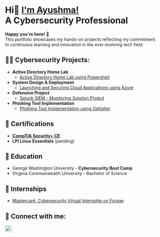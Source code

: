 <h1>Hi👋 <a href="https://www.linkedin.com/in/ayushma-k/">I'm Ayushma!</a><br>A Cybersecurity Professional</h1>

**Happy you're here!** 🤗<br>
This portfolio showcases my hands-on projects reflecting my commitment to continuous learning and innovation in the ever-evolving tech field.


<h2>👩‍💻 Cybersecurity Projects:</h2>

- <b>Active Directory Home Lab</b>
  - [Active Directory Home Lab using Powershell](https://github.com/ayushmak7/ActiveDirectoryHomeLab/)
- <b>System Design & Deployment</b>
  - [Launching and Securing Cloud Applications using Azure](https://github.com/ayushmak7/Securing-Cloud-Apps-Azure/)
- <b>Defensive Project</b>
  - [Splunk SIEM - Monitoring Solution Project](https://github.com/ayushmak7/Splunk-SIEM-Defensive-Project/)
- <b>Phishing Tool Implementation</b>
  - [Phishing Tool Implementation using Zphisher](https://github.com/ayushmak7/Phishing-Tool-Implementation/)
 
<h2>📄 Certifications</h2>

- <b>[CompTIA Security+ CE](https://www.credly.com/badges/c875f98a-f22a-49a4-a730-312b16f85a06/public_url)</b>
- <b>LPI Linux Essentials</b> (pending)

<h2>🏫 Education</h2>

- George Washington University - <b>Cybersecurity Boot Camp</b>
- Virginia Commonwealth University - Bachelor of Science


<h2>💼 Internships</h2>

- [Mastercard, Cybersecurity Virtual Internship on Forage](https://drive.google.com/file/d/1Wyu-_Ut326uaKy6RiefUdE6SaLw4puCb/view?usp=sharing)

  
<h2>🤳 Connect with me:</h2>

[<img align="left" alt="ayushma-k | LinkedIn" width="22px" src="https://cdn.jsdelivr.net/npm/simple-icons@v3/icons/linkedin.svg" />][linkedin]

[linkedin]: https://linkedin.com/in/ayushma-k/




